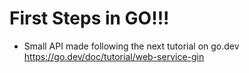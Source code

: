 # First Steps in GO!!!
- Small API made following the next tutorial on go.dev https://go.dev/doc/tutorial/web-service-gin

